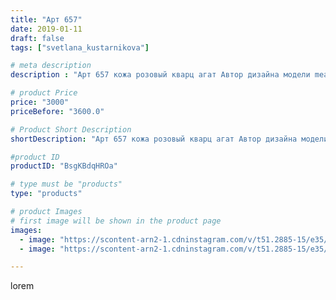 ```yaml
---
title: "Арт 657"
date: 2019-01-11
draft: false
tags: ["svetlana_kustarnikova"]

# meta description
description : "Арт 657 кожа розовый кварц агат Автор дизайна модели mea _ elena _"

# product Price
price: "3000"
priceBefore: "3600.0"

# Product Short Description
shortDescription: "Арт 657 кожа розовый кварц агат Автор дизайна модели mea _ elena _"

#product ID
productID: "BsgKBdqHROa"

# type must be "products"
type: "products"

# product Images
# first image will be shown in the product page
images:
  - image: "https://scontent-arn2-1.cdninstagram.com/v/t51.2885-15/e35/49284579_380394519384294_7954583142570652830_n.jpg?se=7&tp=1&_nc_ht=scontent-arn2-1.cdninstagram.com&_nc_cat=106&_nc_ohc=kYdNtKRp-GkAX_2OTAO&ccb=7-4&oh=2b9f98a51d5be42bcfdfd11aa6c1aa4c&oe=6084E446&ig_cache_key=MTk1NDYwNjMxNDA0ODgxMjkzMg%3D%3D.2-ccb7-4"
  - image: "https://scontent-arn2-1.cdninstagram.com/v/t51.2885-15/e35/47695012_894437120947023_414425636398231812_n.jpg?tp=1&_nc_ht=scontent-arn2-1.cdninstagram.com&_nc_cat=103&_nc_ohc=bls49zT-eHMAX-b9uXf&ccb=7-4&oh=4ff26ad0de3b8bb2c54b0f35dcdd1300&oe=60852ECA&ig_cache_key=MTk1NDYwNjMxNDA2NTY4MjM1Mw%3D%3D.2-ccb7-4"

---
```

lorem
